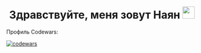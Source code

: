 <h1 align="center">Здравствуйте, меня зовут Наян</a> 
<img src="https://github.com/blackcater/blackcater/raw/main/images/Hi.gif" height="32"/></h1>


Профиль Codewars:

[![codewars](https://www.codewars.com/users/username/badges/small)](https://www.codewars.com/users/nayan0808) 

<!--
**Nayka08/Nayka08** is a ✨ _special_ ✨ repository because its `README.md` (this file) appears on your GitHub profile.

Here are some ideas to get you started:

- 🔭 I’m currently working on ...
- 🌱 I’m currently learning ...
- 👯 I’m looking to collaborate on ...
- 🤔 I’m looking for help with ...
- 💬 Ask me about ...
- 📫 How to reach me: ...
- 😄 Pronouns: ...
- ⚡ Fun fact: ...
-->
